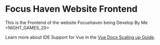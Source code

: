 # Focus Haven Website Frontend

This is the Frontend of the website Focushaven being Develop By Me <NIGHT_GAMES_20>

Learn more about IDE Support for Vue in the [Vue Docs Scaling up Guide](https://vuejs.org/guide/scaling-up/tooling.html#ide-support).
